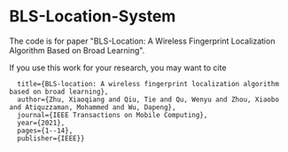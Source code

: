 # BLS-Location-System
The code is for paper "BLS-Location: A Wireless Fingerprint Localization Algorithm Based on Broad Learning".

If you use this work for your research, you may want to cite

```@article{zhu2021bls,
  title={BLS-location: A wireless fingerprint localization algorithm based on broad learning},
  author={Zhu, Xiaoqiang and Qiu, Tie and Qu, Wenyu and Zhou, Xiaobo and Atiquzzaman, Mohammed and Wu, Dapeng},
  journal={IEEE Transactions on Mobile Computing},
  year={2021},
  pages={1--14},
  publisher={IEEE}}
```
